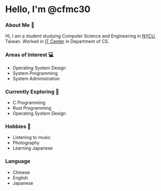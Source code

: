 # Hello, I'm @cfmc30

### About Me 📘

Hi, I am a student studying Computer Science and Engineering in 
[NYCU](https://www.nycu.edu.tw/nycu/ch/index), Taiwan. Worked in 
[IT Center](https://it.cs.nycu.edu.tw/) in Department of CS.

### Areas of Interest 💻
- Operating System Design
- System Programming
- System Administration

### Currently Exploring 🌱
- C Programming
- Rust Programming
- Operating System Design

### Hobbies 🎵
- Listening to music
- Photography
- Learning Japanese

### Language
- Chinese
- English
- Japanese

